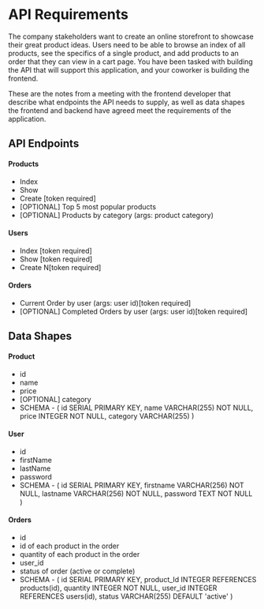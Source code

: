 # API Requirements
The company stakeholders want to create an online storefront to showcase their great product ideas. Users need to be able to browse an index of all products, see the specifics of a single product, and add products to an order that they can view in a cart page. You have been tasked with building the API that will support this application, and your coworker is building the frontend.

These are the notes from a meeting with the frontend developer that describe what endpoints the API needs to supply, as well as data shapes the frontend and backend have agreed meet the requirements of the application. 

## API Endpoints
#### Products
- Index 
- Show
- Create [token required]
- [OPTIONAL] Top 5 most popular products 
- [OPTIONAL] Products by category (args: product category)

#### Users
- Index [token required]
- Show [token required]
- Create N[token required]

#### Orders
- Current Order by user (args: user id)[token required]
- [OPTIONAL] Completed Orders by user (args: user id)[token required]

## Data Shapes
#### Product
-  id
- name
- price
- [OPTIONAL] category
- SCHEMA - (
    id SERIAL PRIMARY KEY,
    name VARCHAR(255) NOT NULL,
    price INTEGER NOT NULL,
    category VARCHAR(255)
)

#### User
- id
- firstName
- lastName
- password
- SCHEMA - (
    id SERIAL PRIMARY KEY,
    firstname VARCHAR(256) NOT NULL,
    lastname VARCHAR(256) NOT NULL,
    password TEXT NOT NULL
)
#### Orders
- id
- id of each product in the order
- quantity of each product in the order
- user_id
- status of order (active or complete)
- SCHEMA - (
    id SERIAL PRIMARY KEY,
    product_Id INTEGER REFERENCES products(id),
    quantity INTEGER NOT NULL,
    user_id INTEGER REFERENCES users(id),
    status VARCHAR(255) DEFAULT 'active'
)

